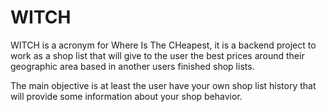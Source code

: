 # WITCH

WITCH is a acronym for Where Is The CHeapest, it is a backend project to work as a shop list that will give to the user the best prices around their geographic area based in another users finished shop lists.

The main objective is at least the user have your own shop list history that will provide some information about your shop behavior.
